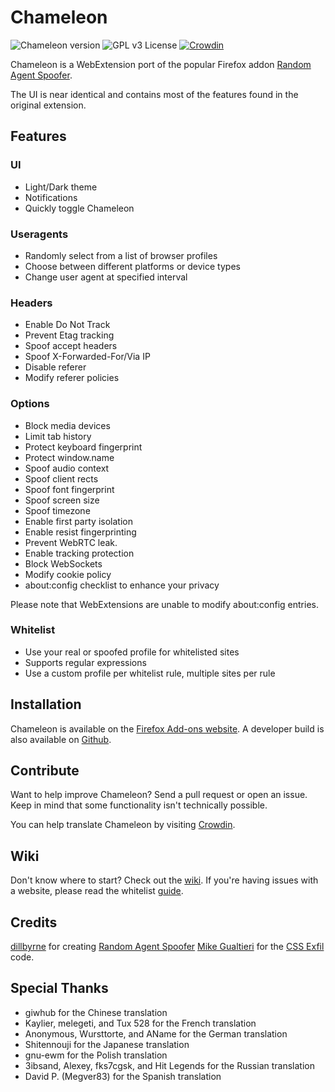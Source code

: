 # Chameleon

![Chameleon version](https://img.shields.io/badge/version-0.21.21-brightgreen.svg)
![GPL v3 License](https://img.shields.io/badge/license-GPL%20v3-blue.svg)
[![Crowdin](https://d322cqt584bo4o.cloudfront.net/chameleon/localized.svg)](https://crowdin.com/project/chameleon)

Chameleon is a WebExtension port of the popular Firefox addon [Random Agent Spoofer](https://github.com/dillbyrne/random-agent-spoofer).

The UI is near identical and contains most of the features found in the original extension.

## Features

### UI

- Light/Dark theme
- Notifications
- Quickly toggle Chameleon

### Useragents

- Randomly select from a list of browser profiles
- Choose between different platforms or device types
- Change user agent at specified interval

### Headers

- Enable Do Not Track
- Prevent Etag tracking
- Spoof accept headers
- Spoof X-Forwarded-For/Via IP
- Disable referer
- Modify referer policies

### Options

- Block media devices
- Limit tab history
- Protect keyboard fingerprint
- Protect window.name
- Spoof audio context
- Spoof client rects
- Spoof font fingerprint
- Spoof screen size
- Spoof timezone
- Enable first party isolation
- Enable resist fingerprinting
- Prevent WebRTC leak.
- Enable tracking protection
- Block WebSockets
- Modify cookie policy
- about:config checklist to enhance your privacy

Please note that WebExtensions are unable to modify about:config entries.

### Whitelist

- Use your real or spoofed profile for whitelisted sites
- Supports regular expressions
- Use a custom profile per whitelist rule, multiple sites per rule

## Installation

Chameleon is available on the [Firefox Add-ons website](https://addons.mozilla.org/firefox/addon/chameleon-ext). A developer build is also available on [Github](https://github.com/sereneblue/chameleon/releases).

## Contribute

Want to help improve Chameleon? Send a pull request or open an issue. Keep in mind that some functionality isn't technically possible.

You can help translate Chameleon by visiting [Crowdin](https://crowdin.com/project/chameleon).

## Wiki

Don't know where to start? Check out the [wiki](https://sereneblue.github.io/chameleon/wiki). If you're having issues with a website, please read the whitelist [guide](https://sereneblue.github.io/chameleon/wiki/whitelist).

## Credits

[dillbyrne](https://github.com/dillbyrne) for creating [Random Agent Spoofer](https://github.com/dillbyrne/random-agent-spoofer)
[Mike Gualtieri](https://github.com/mlgualtieri) for the [CSS Exfil](https://github.com/mlgualtieri/CSS-Exfil-Protection) code.

## Special Thanks

- giwhub for the Chinese translation
- Kaylier, melegeti, and Tux 528 for the French translation
- Anonymous, Wursttorte, and AName for the German translation
- Shitennouji for the Japanese translation
- gnu-ewm for the Polish translation
- 3ibsand, Alexey, fks7cgsk, and Hit Legends for the Russian translation
- David P. (Megver83) for the Spanish translation

